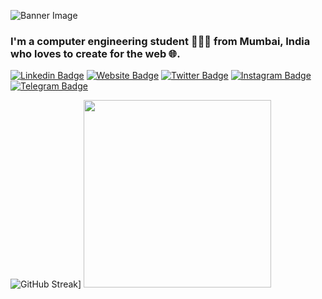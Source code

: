 ![Banner Image](https://imgur.com/xyRNNGS.png)
<h3>I'm a computer engineering student 👨🏻‍💻 from Mumbai, India who loves to create for the web 🌐.</h3>

[![Linkedin Badge](https://img.shields.io/badge/-LinkedIn-0e76a8?style=flat-square&logo=Linkedin&logoColor=white)](https://linkedin.com/in/iampavangandhi)
[![Website Badge](https://img.shields.io/badge/Website-3b5998?style=flat-square&logo=google-chrome&logoColor=white)](https://iampavangandhi.github.io/)
[![Twitter Badge](https://img.shields.io/badge/-Twitter-00acee?style=flat-square&logo=Twitter&logoColor=white)](https://twitter.com/iampavangandhi)
[![Instagram Badge](https://img.shields.io/badge/-Instagram-e4405f?style=flat-square&logo=Instagram&logoColor=white)](https://instagram.com/iampavangandhi/)
[![Telegram Badge](https://img.shields.io/badge/-Telegram-0088cc?style=flat-square&logo=Telegram&logoColor=white)](https://t.me/iampavangandhi)

![GitHub Streak](https://github-readme-streak-stats.herokuapp.com/?user=itsnitinr&theme=tokyonight)]
<img src="https://images-wixmp-ed30a86b8c4ca887773594c2.wixmp.com/f/03fdb466-60c7-4df2-8aeb-8f9f008d2afa/db0stlz-63ae3ff1-b822-492f-8599-47ac9bacc461.gif?token=eyJ0eXAiOiJKV1QiLCJhbGciOiJIUzI1NiJ9.eyJzdWIiOiJ1cm46YXBwOiIsImlzcyI6InVybjphcHA6Iiwib2JqIjpbW3sicGF0aCI6IlwvZlwvMDNmZGI0NjYtNjBjNy00ZGYyLThhZWItOGY5ZjAwOGQyYWZhXC9kYjBzdGx6LTYzYWUzZmYxLWI4MjItNDkyZi04NTk5LTQ3YWM5YmFjYzQ2MS5naWYifV1dLCJhdWQiOlsidXJuOnNlcnZpY2U6ZmlsZS5kb3dubG9hZCJdfQ.LD1XMt7zZzv3y_hJVwd-UhepL1tco38-RabgiR078aw" height="300" />
